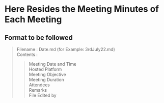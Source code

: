 # Here Resides the Meeting Minutes of Each Meeting
## Format to be followed
> Filename : Date.md (for Example: 3rdJuly22.md)<br>
> Contents : 
>> Meeting Date and Time<br>
>> Hosted Platform<br> 
>> Meeting Objective<br>
>> Meeting Duration<br>
>> Attendees<br>
>> Remarks<br>
>> File Edited by
